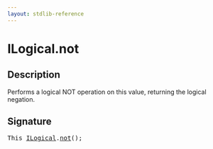 ```yaml
---
layout: stdlib-reference
---
```


# ILogical\.not

## Description

Performs a logical NOT operation on this value, returning the logical negation.




## Signature 

<pre>
<span class="code_keyword">This</span> <a href="/stdlib-reference/interfaces/ilogical-01/index" class="code_type">ILogical</a>.<a href="/stdlib-reference/interfaces/ilogical-01/not">not</a>();

</pre>

